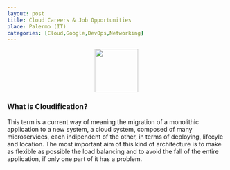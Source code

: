 ```yaml
---
layout: post
title: Cloud Careers & Job Opportunities
place: Palermo (IT)
categories: [Cloud,Google,DevOps,Networking]
---
```



<p align="center">
<img src="https://img.evbuc.com/https%3A%2F%2Fcdn.evbuc.com%2Fimages%2F28874037%2F103336306867%2F2%2Foriginal.jpg?w=225&auto=format%2Ccompress&q=75&sharp=10&s=73faaa7ac2a47a3e411866460f3844bb" width="100" height="100" />
</p>

### What is Cloudification?
This term is a current way of meaning the migration of a monolithic application to a new system, a cloud system, composed of many microservices, each indipendent of the other, in terms of deploying, lifecyle and location. The most important aim of this kind of architecture is to make as flexible as possible the load balancing and to avoid the fall of the entire application, if only one part of it has a problem.
